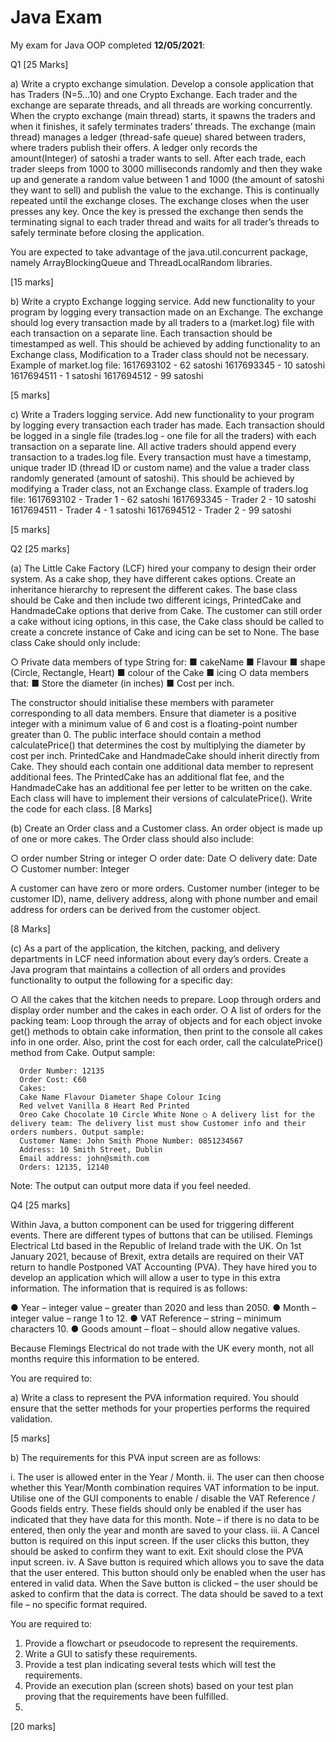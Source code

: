 # Java Exam

My exam for Java OOP completed **12/05/2021**:

Q1 [25 Marks]

a) Write a crypto exchange simulation. Develop a console application that has Traders (N=5...10) and one Crypto Exchange. Each trader and the exchange are separate threads, and all threads   are working concurrently. When the crypto exchange (main thread) starts, it spawns the traders and when it finishes, it safely terminates traders’ threads.
The exchange (main thread) manages a ledger (thread-safe queue) shared between traders, where traders publish their offers. A ledger only records the amount(Integer) of satoshi a trader wants to sell. After each trade, each trader sleeps from 1000 to 3000 milliseconds randomly and then they wake up and generate a random value between 1 and 1000 (the amount of satoshi they want to sell) and publish the value to the exchange. This is continually repeated until the exchange closes. The exchange closes when the user presses any key. Once the key is pressed the exchange then sends the terminating signal to each trader thread and waits for all trader’s threads to safely terminate before closing the application.

You are expected to take advantage of the java.util.concurrent package, namely ArrayBlockingQueue and ThreadLocalRandom libraries.

[15 marks]

b) Write a crypto Exchange logging service. Add new functionality to your program by logging every transaction made on an Exchange. The exchange should log every transaction made by all traders to a (market.log) file with each transaction on a separate line. Each transaction should be timestamped as well. This should be achieved by adding functionality to an Exchange class, Modification to a Trader class should not be necessary.
Example of market.log file:
1617693102 - 62 satoshi
1617693345 - 10 satoshi
1617694511 - 1 satoshi
1617694512 - 99 satoshi

[5 marks]

c) Write a Traders logging service. Add new functionality to your program by logging every transaction each trader has made. Each transaction should be logged in a single file (trades.log - one file for all the traders) with each transaction on a separate line. All active traders should append every transaction to a trades.log file. Every transaction must have a timestamp, unique trader ID (thread ID or custom name) and the value a trader class randomly generated (amount of satoshi). This should be achieved by modifying a Trader class, not an Exchange class.
Example of traders.log file:
1617693102 - Trader 1 - 62 satoshi
1617693345 - Trader 2 - 10 satoshi
1617694511 - Trader 4 - 1 satoshi
1617694512 - Trader 2 - 99 satoshi

[5 marks]

Q2 [25 marks]

(a) The Little Cake Factory (LCF) hired your company to design their order system. As a cake shop, they have different cakes options. Create an inheritance hierarchy to represent the different cakes. The base class should be Cake and then include two different icings, PrintedCake and HandmadeCake options that derive from Cake. The customer can still order a cake without icing options, in this case, the Cake class should be called to create a concrete instance of Cake and icing can be set to None. The base class Cake should only include:

  ○ Private data members of type String for: ■ cakeName ■ Flavour ■ shape (Circle, Rectangle, Heart) ■ colour of the Cake ■ icing
  ○ data members that:
    ■ Store the diameter (in inches)
    ■ Cost per inch.
    
The constructor should initialise these members with parameter corresponding to all data members. Ensure that diameter is a positive integer with a minimum value of 6 and cost is a floating-point number greater than 0. The public interface should contain a method calculatePrice() that determines the cost by multiplying the diameter by cost per inch. PrintedCake and HandmadeCake should inherit directly from Cake. They should each contain one additional data member to represent additional fees. The PrintedCake has an additional flat fee, and the HandmadeCake has an additional fee per letter to be written on the cake. Each class will have to implement their versions of calculatePrice(). Write the code for each class.
[8 Marks]

(b) Create an Order class and a Customer class. An order object is made up of one or more cakes. The Order class should also include:

  ○ order number String or integer
  ○ order date: Date
  ○ delivery date: Date
  ○ Customer number: Integer
  
A customer can have zero or more orders. Customer number (integer to be customer ID), name, delivery address, along with phone number and email address for orders can be derived from the customer object.

[8 Marks]

(c) As a part of the application, the kitchen, packing, and delivery departments in LCF need information about every day’s orders. Create a Java program that maintains a collection of all orders and provides functionality to output the following for a specific day:

  ○ All the cakes that the kitchen needs to prepare. Loop through orders and display order number and the cakes in each order.
  ○ A list of orders for the packing team: Loop through the array of objects and for each object invoke get() methods to obtain cake information, then print to the console all cakes info in        one order. Also, print the cost for each order, call the calculatePrice() method from Cake. Output sample:
  
      Order Number: 12135
      Order Cost: €60
      Cakes:
      Cake Name Flavour Diameter Shape Colour Icing
      Red velvet Vanilla 8 Heart Red Printed
      Oreo Cake Chocolate 10 Circle White None ○ A delivery list for the delivery team: The delivery list must show Customer info and their orders numbers. Output sample:
      Customer Name: John Smith Phone Number: 0851234567
      Address: 10 Smith Street, Dublin
      Email address: john@smith.com
      Orders: 12135, 12140
      
Note: The output can output more data if you feel needed.

Q4 [25 marks]

Within Java, a button component can be used for triggering different events. There are different types of buttons that can be utilised.
Flemings Electrical Ltd based in the Republic of Ireland trade with the UK. On 1st January 2021, because of Brexit, extra details are required on their VAT return to handle Postponed VAT Accounting (PVA). They have hired you to develop an application which will allow a user to type in this extra information. The information that is required is as follows:

  ● Year – integer value – greater than 2020 and less than 2050.
  ● Month – integer value – range 1 to 12.
  ● VAT Reference – string – minimum characters 10.
  ● Goods amount – float – should allow negative values.

Because Flemings Electrical do not trade with the UK every month, not all months require this information to be entered.

You are required to:

a) Write a class to represent the PVA information required. You should ensure that the setter methods for your properties performs the required validation.

[5 marks]

b) The requirements for this PVA input screen are as follows:

   i. The user is allowed enter in the Year / Month.
  ii. The user can then choose whether this Year/Month combination requires VAT information to be input. Utilise one of the GUI components to enable / disable the VAT Reference / Goods              fields entry. These fields should only be enabled if the user has indicated that they have data for this month. Note – if there is no data to be entered, then only the year and month          are saved to your class.
  iii. A Cancel button is required on this input screen. If the user clicks this button, they should be asked to confirm they want to exit. Exit should close the PVA input screen.
  iv. A Save button is required which allows you to save the data that the user entered. This button should only be enabled when the user has entered in valid data. When the Save button is          clicked – the user should be asked to confirm that the data is correct. The data should be saved to a text file – no specific format required.
    
You are required to:
1. Provide a flowchart or pseudocode to represent the requirements.
2. Write a GUI to satisfy these requirements.
3. Provide a test plan indicating several tests which will test the requirements.
4. Provide an execution plan (screen shots) based on your test plan proving that the requirements have been fulfilled.
5. 
[20 marks]
